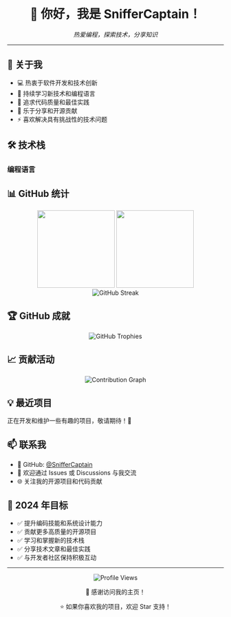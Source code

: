 <div align="center">
  <h1>👋 你好，我是 SnifferCaptain！</h1>
  <p>
    <em>热爱编程，探索技术，分享知识</em>
  </p>
</div>

---

## 🚀 关于我

- 💻 热衷于软件开发和技术创新
- 🌱 持续学习新技术和编程语言
- 🎯 追求代码质量和最佳实践
- 🤝 乐于分享和开源贡献
- ⚡ 喜欢解决具有挑战性的技术问题

## 🛠️ 技术栈

### 编程语言


## 📊 GitHub 统计

<div align="center">
  <img height="180em" src="https://github-readme-stats.vercel.app/api?username=SnifferCaptain&show_icons=true&theme=radical&include_all_commits=true&count_private=true"/>
  <img height="180em" src="https://github-readme-stats.vercel.app/api/top-langs/?username=SnifferCaptain&layout=compact&langs_count=8&theme=radical"/>
</div>

<div align="center">
  <img src="https://github-readme-streak-stats.herokuapp.com/?user=SnifferCaptain&theme=radical" alt="GitHub Streak"/>
</div>

## 🏆 GitHub 成就

<div align="center">
  <img src="https://github-profile-trophy.vercel.app/?username=SnifferCaptain&theme=radical&no-frame=true&no-bg=true&row=1&column=7" alt="GitHub Trophies"/>
</div>

## 📈 贡献活动

<div align="center">
  <img src="https://activity-graph.herokuapp.com/graph?username=SnifferCaptain&theme=redical&hide_border=true" alt="Contribution Graph"/>
</div>

## 💡 最近项目

正在开发和维护一些有趣的项目，敬请期待！🚀

## 📫 联系我

- 💼 GitHub: [@SnifferCaptain](https://github.com/SnifferCaptain)
- 📧 欢迎通过 Issues 或 Discussions 与我交流
- 🌐 关注我的开源项目和代码贡献

## 🎯 2024 年目标

- ✅ 提升编码技能和系统设计能力
- ✅ 贡献更多高质量的开源项目
- ✅ 学习和掌握新的技术栈
- ✅ 分享技术文章和最佳实践
- ✅ 与开发者社区保持积极互动

---

<div align="center">
  <img src="https://komarev.com/ghpvc/?username=SnifferCaptain&color=blueviolet&style=flat-square&label=Profile+Views" alt="Profile Views"/>
  
  <p>💙 感谢访问我的主页！</p>
  <p>⭐ 如果你喜欢我的项目，欢迎 Star 支持！</p>
</div>
